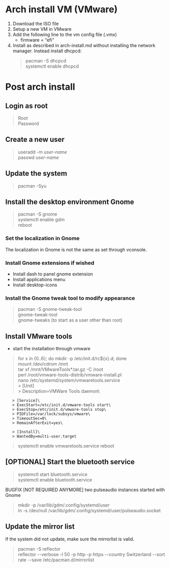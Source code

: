 # Arch install VM (VMware)

1. Download the ISO file
1. Setup a new VM in VMware
1. Add the following line to the vm config file (.vmx)
   * firmware = “efi”
1. Install as described in arch-install.md without installing the network manager. Instead install dhcpcd:
   > pacman -S dhcpcd\
   > systemctl enable dhcpcd

# Post arch install

## Login as root
   > Root\
   > Password

## Create a new user
   > useradd -m *user-name*\
   > passwd *user-name*

## Update the system
   > pacman -Syu

## Install the desktop environment Gnome
   > pacman -S gnome\
   > systemctl enable gdm\
   > reboot
### Set the localization in Gnome
   The localization in Gnome is not the same as set through vconsole.
### Install Gnome extensions if wished
   * Install dash to panel gnome extension
   * Install applications menu
   * Install desktop-icons
### Install the Gnome tweak tool to modify appearance
   > pacman -S gnome-tweak-tool\
   > gnome-tweak-tool\
   > gnome-tweaks (to start as a user other than root)

## Install VMware tools
   * start the installation through vmware
   > for x in {0..6}; do mkdir -p /etc/init.d/rc${x}.d; done\
   > mount /dev/cdrom /mnt\
   > tar xf /mnt/VMwareTools*.tar.gz -C /root\
   > perl /root/vmware-tools-distrib/vmware-install.pl\
   > nano /etc/systemd/system/vmwaretools.service\
       > [Unit]\
       > Description=VMWare Tools daemon\

       > [Service]\
       > ExecStart=/etc/init.d/vmware-tools start\
       > ExecStop=/etc/init.d/vmware-tools stop\
       > PIDFile=/var/lock/subsys/vmware\
       > TimeoutSec=0\
       > RemainAfterExit=yes\
 
       > [Install]\
       > WantedBy=multi-user.target
   > systemctl enable vmwaretools.service
   > reboot

## [OPTIONAL] Start the bluetooth service
> systemctl start bluetooth.service\
> systemctl enable bluetooth.service

BUGFIX [NOT REQUIRED ANYMORE] two pulseaudio instances started with Gnome
> mkdir -p  /var/lib/gdm/.config/systemd/user\
> ln -s /dev/null  /var/lib/gdm/.config/systemd/user/pulseaudio.socket

## Update the mirror list
If the system did not update, make sure the mirrorlist is valid.

   > pacman -S reflector\
   > reflector --verbose -l 50 -p http -p https --country Switzerland --sort rate --save /etc/pacman.d/mirrorlist
